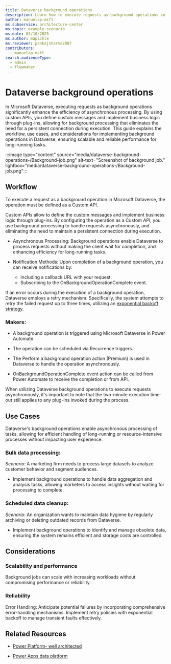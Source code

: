 ```yaml
---
title: Dataverse background operations. 
description: Learn how to execute requests as background operations in Microsoft Dataverse using Custom APIs for efficient asynchronous processing.
author: manuelap-msft
ms.subservice: architecture-center
ms.topic: example-scenario
ms.date: 03/10/2025
ms.author: mapichle
ms.reviewer: pankajsharma2087
contributors: 
  - manuelap-msft
search.audienceType: 
  - admin
  - flowmaker
---
```



# Dataverse background operations

In Microsoft Dataverse, executing requests as background operations significantly enhance the efficiency of asynchronous processing. By using custom APIs, you define custom messages and implement business logic through plug-ins, allowing for background processing that eliminates the need for a persistent connection during execution. This guide explains the workflow, use cases, and considerations for implementing background operations in Dataverse, ensuring scalable and reliable performance for long-running tasks.

:::image type="content" source="media/dataverse-background-operations-/Background-job.png" alt-text="Screenshot of background job." lightbox="media/dataverse-background-operations-/Background-job.png":::



## Workflow

To execute a request as a background operation in Microsoft Dataverse,
the operation must be defined as a Custom API.

Custom APIs allow to define the custom messages and implement business logic
through plug-ins. By configuring the operation as a Custom API, you use background processing to handle requests asynchronously, and
eliminating the need to maintain a persistent connection during execution.

- Asynchronous Processing: Background operations enable Dataverse to
process requests without making the client wait for completion, and enhancing efficiency for long-running tasks.

- Notification Methods: Upon completion of a background operation, you
  can receive notifications by:
  - Including a callback URL with your request.
  - Subscribing to the OnBackgroundOperationComplete event.

If an error occurs during the execution of a background operation,
Dataverse employs a retry mechanism. Specifically, the system
attempts to retry the failed request up to three times, utilizing an
[exponential backoff
strategy](https://en.wikipedia.org/wiki/Exponential_backoff).

### Makers:

- A background operation is triggered using Microsoft Dataverse in Power
  Automate.

- The operation can be scheduled via Recurrence triggers.

- The Perform a background operation action (Premium) is used in
  Dataverse to handle the operation asynchronously.

- OnBackgroundOperationComplete event action can be called from
  Power Automate to receive the completion or from API.

When utilizing Dataverse background operations to execute requests
asynchronously, it's important to note that the two-minute execution
time-out still applies to any plug-ins invoked during the process.

## Use Cases

Dataverse's background operations enable asynchronous processing of
tasks, allowing for efficient handling of long-running or
resource-intensive processes without impacting user experience.

### Bulk data processing:

 *Scenario*: A marketing firm needs to process large datasets to
 analyze customer behavior and segment audiences.

- Implement background operations to handle data aggregation and
 analysis tasks, allowing marketers to access insights without waiting
 for processing to complete.

### Scheduled data cleanup:

 *Scenario*: An organization wants to maintain data hygiene by regularly
 archiving or deleting outdated records from Dataverse.

- Implement background operations to identify and manage obsolete data,
 ensuring the system remains efficient and storage costs are
 controlled.

## Considerations

### Scalability and performance

Background jobs can scale with increasing workloads without compromising
performance or reliability.

### Reliability

Error Handling: Anticipate potential failures by incorporating
comprehensive error-handling mechanisms. Implement retry policies with
exponential backoff to manage transient faults effectively.

## Related Resources

- [Power Platform- well architected](/power-platform/well-architected/reliability/background-jobs)

- [Power Apps data platform](/power-apps/developer/data-platform/background-operations?tabs=sdk)

